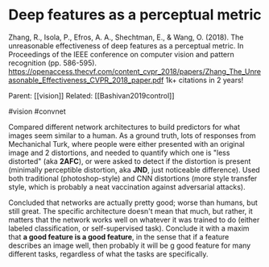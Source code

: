 # Deep features as a perceptual metric

Zhang, R., Isola, P., Efros, A. A., Shechtman, E., & Wang, O. (2018). The unreasonable effectiveness of deep features as a perceptual metric. In Proceedings of the IEEE conference on computer vision and pattern recognition (pp. 586-595). https://openaccess.thecvf.com/content_cvpr_2018/papers/Zhang_The_Unreasonable_Effectiveness_CVPR_2018_paper.pdf 1k+ citations in 2 years!

Parent: [[vision]]
Related: [[Bashivan2019control]]

#vision #convnet

Compared different network architectures to build predictors for what images seem similar to a human. As a ground truth, lots of responses from Mechanichal Turk, where people were either presented with an original image and 2 distortions, and needed to quantify which one is "less distorted" (aka **2AFC**), or were asked to detect if the distortion is present (minimally perceptible distortion, aka **JND**, just noticeable difference). Used both traditional (photoshop-style) and CNN distortions (more style transfer style, which is probably a neat vaccination against adversarial attacks).

Concluded that networks are actually pretty good; worse than humans, but still great. The specific architecture doesn't mean that much, but rather, it matters that the network works well on whatever it was trained to do (either labeled classification, or self-supervised task). Conclude it with a maxim that **a good feature is a good feature**, in the sense that if a feature describes an image well, then probably it will be g good feature for many different tasks, regardless of what the tasks are specifically.